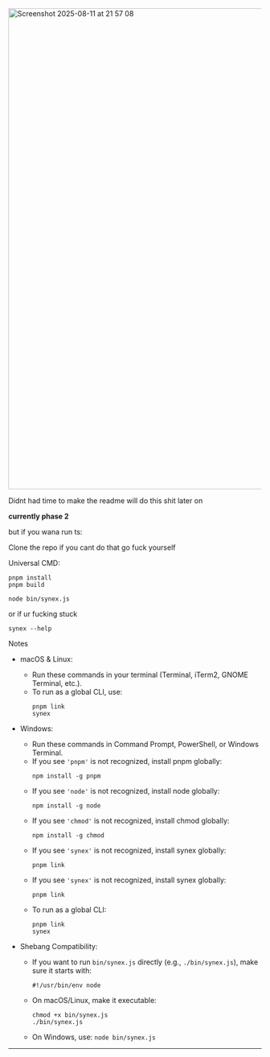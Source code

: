 <img width="1470" height="956" alt="Screenshot 2025-08-11 at 21 57 08" src="https://github.com/user-attachments/assets/270e1776-99b9-47ec-8671-381ba5a1b985" />

Didnt had time to make the readme will do this shit later on

**currently phase 2**

but if you wana run ts:

Clone the repo if you cant do that go fuck yourself

Universal CMD:
```
pnpm install
pnpm build
```
```
node bin/synex.js
```


or if ur fucking stuck
```
synex --help
```

Notes

- macOS & Linux:
  - Run these commands in your terminal (Terminal, iTerm2, GNOME Terminal, etc.).
  - To run as a global CLI, use:
    ```
    pnpm link
    synex
    ```

- Windows:
  - Run these commands in Command Prompt, PowerShell, or Windows Terminal.
  - If you see ```'pnpm'``` is not recognized, install pnpm globally:
    ```
    npm install -g pnpm
    ```
  - If you see ```'node'``` is not recognized, install node globally:
    ```
    npm install -g node
    ```
  - If you see ```'chmod'``` is not recognized, install chmod globally:
    ```
    npm install -g chmod
    ```
  - If you see ```'synex'``` is not recognized, install synex globally:
    ```
    pnpm link
    ```
  - If you see ```'synex'``` is not recognized, install synex globally:
    ```
    pnpm link
    ```
  - To run as a global CLI:
    ```
    pnpm link
    synex
    ```

- Shebang Compatibility:
  - If you want to run ```bin/synex.js``` directly (e.g., ```./bin/synex.js```), make sure it starts with:
    ```
    #!/usr/bin/env node
    ```
  - On macOS/Linux, make it executable:
    ```
    chmod +x bin/synex.js
    ./bin/synex.js
  - On Windows, use:
    ```node bin/synex.js```

---
